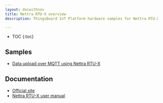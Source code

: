 ```yaml
---
layout: docwithnav
title: Nettra RTU-X overview
description: ThingsBoard IoT Platform hardware samples for Nettra RTU-X devices.

---
```


* TOC
{:toc}

## Samples

 - [Data upload over MQTT using Nettra RTU-X](/docs/samples/nettrartu-x/tutorial_rtu-x/)

## Documentation

 - [Official site](https://nettra.tech/en/home/)
 - [Nettra RTU-X user manual](http://wiki.nettra.tech/en/home)
